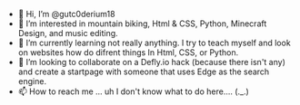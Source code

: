 - 👋 Hi, I’m @gutc0derium18
- 👀 I’m interested in mountain biking, Html & CSS, Python, Minecraft Design, and music editing. 
- 🌱 I’m currently learning not really anything. I try to teach myself and look on websites how do difrent things In Html, CSS, or Python.
- 💞️ I’m looking to collaborate on a Defly.io hack (because there isn't any) and create a startpage with someone that uses Edge as the search engine.
- 📫 How to reach me ... uh I don't know what to do here.... (._.)

<!---
gutc0derium18/gutc0derium18 is a ✨ special ✨ repository because its `README.md` (this file) appears on your GitHub profile.
You can click the Preview link to take a look at your changes.
--->
